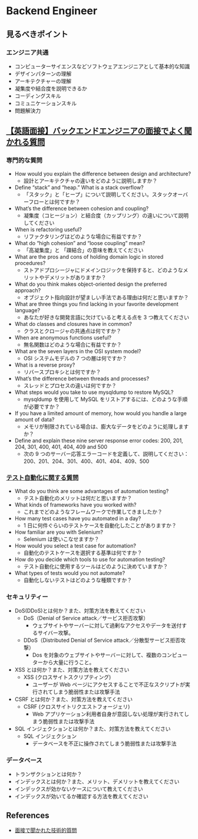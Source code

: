 # Backend Engineer

## 見るべきポイント

### エンジニア共通

- コンピューターサイエンスなどソフトウェアエンジニアとして基本的な知識
- デザインパターンの理解
- アーキテクチャーの理解
- 凝集度や結合度を説明できるか
- コーディングスキル
- コミュニケーションスキル
- 問題解決力

## [【英語面接】バックエンドエンジニアの面接でよく聞かれる質問](https://jp.indeed.com/career-advice/interviewing/back-end-interview-questions)

### 専門的な質問

- How would you explain the difference between design and architecture?
  - 設計とアーキテクチャの違いをどのように説明しますか？
- Define “stack” and “heap.” What is a stack overflow?
  - 「スタック」と「ヒープ」について説明してください。スタックオーバーフローとは何ですか？
- What’s the difference between cohesion and coupling?
  - 凝集度（コヒージョン）と結合度（カップリング）の違いについて説明してください
- When is refactoring useful?
  - リファクタリングはどのような場合に有益ですか？
- What do “high cohesion” and “loose coupling” mean?
  - 「高凝集度」と 「疎結合」の意味を教えてください
- What are the pros and cons of holding domain logic in stored procedures?
  - ストアドプロシージャにドメインロジックを保持すると、どのようなメリットやデメリットがありますか？
- What do you think makes object-oriented design the preferred approach?
  - オブジェクト指向設計が望ましい手法である理由は何だと思いますか？
- What are three things you find lacking in your favorite development language?
  - あなたが好きな開発言語に欠けていると考える点を 3 つ教えてください
- What do classes and closures have in common?
  - クラスとクロージャの共通点は何ですか？
- When are anonymous functions useful?
  - 無名関数はどのような場合に有益ですか？
- What are the seven layers in the OSI system model?
  - OSI システムモデルの 7 つの層は何ですか？
- What is a reverse proxy?
  - リバースプロキシとは何ですか？
- What’s the difference between threads and processes?
  - スレッドとプロセスの違いは何ですか？
- What steps would you take to use mysqldump to restore MySQL?
  - mysqldump を使用して MySQL をリストアするには、どのような手順が必要ですか？
- If you have a limited amount of memory, how would you handle a large amount of data?
  - メモリが制限されている場合は、膨大なデータをどのように処理しますか？
- Define and explain these nine server response error codes: 200, 201, 204, 301, 400, 401, 404, 409 and 500
  - 次の 9 つのサーバー応答エラーコードを定義して、説明してください：200、201、204、301、400、401、404、409、500

### [テスト自動化に関する質問](https://jp.indeed.com/career-advice/interviewing/automation-testing-interview-questions)

- What do you think are some advantages of automation testing?
  - テスト自動化のメリットは何だと思いますか？
- What kinds of frameworks have you worked with?
  - これまでどのようなフレームワークで作業してきましたか？
- How many test cases have you automated in a day?
  - 1 日に何件ぐらいのテストケースを自動化したことがありますか？
- How familiar are you with Selenium?
  - Selenium は使いこなせますか？
- How would you select a test case for automation?
  - 自動化のテストケースを選択する基準は何ですか？
- How do you decide which tools to use for automation testing?
  - テスト自動化に使用するツールはどのように決めていますか？
- What types of tests would you not automate?
  - 自動化しないテストはどのような種類ですか？

### セキュリティー

- DoS(DDoS)とは何か？また、対策方法を教えてください
  - DoS（Denial of Service attack／サービス拒否攻撃）
    - ウェブサイトやサーバーに対して過剰なアクセスやデータを送付するサイバー攻撃。
  - DDoS（Distributed Denial of Service attack／分散型サービス拒否攻撃）
    - Dos を対象のウェブサイトやサーバーに対して、複数のコンピューターから大量に行うこと。
- XSS とは何か？また、対策方法を教えてください
  - XSS (クロスサイトスクリプティング)
    - ユーザーが Web ページにアクセスすることで不正なスクリプトが実行されてしまう脆弱性または攻撃手法
- CSRF とは何か？また、対策方法を教えてください
  - CSRF (クロスサイトリクエストフォージェリ)
    - Web アプリケーション利用者自身が意図しない処理が実行されてしまう脆弱性または攻撃手法
- SQL インジェクションとは何か？また、対策方法を教えてください
  - SQL インジェクション
    - データベースを不正に操作されてしまう脆弱性または攻撃手法

### データベース

- トランザクションとは何か？
- インデックスとは何か？また、メリット、デメリットを教えてください
- インデックスが効かないケースについて教えてください
- インデックスが効いてるか確認する方法を教えてください

## References

- [面接で聞かれた技術的質問](https://zenn.dev/hidebon0630/articles/75022374e28cdf)
